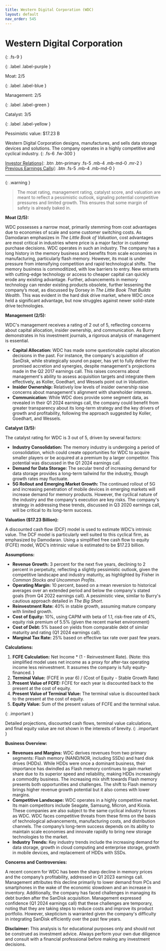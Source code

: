 ```yaml
---
title: Western Digital Corporation (WDC)
layout: default
nav_order: 545
---
```


# Western Digital Corporation
{: .fs-9 }

{: .label .label-purple }

Moat: 2/5

{: .label .label-blue }

Management: 2/5

{: .label .label-green }

Catalyst: 3/5

{: .label .label-yellow }

Pessimistic value: $17.23 B

Western Digital Corporation designs, manufactures, and sells data storage devices and solutions.  The company operates in a highly competitive and cyclical industry.
{: .fs-6 .fw-300 }

[Investor Relations](https://www.google.com/search?q=WDC+investor+relations){: .btn .btn-primary .fs-5 .mb-4 .mb-md-0 .mr-2 }
[Previous Earnings Calls](https://discountingcashflows.com/company/WDC/transcripts/){: .btn .fs-5 .mb-4 .mb-md-0 }

---

{: .warning } 
>The moat rating, management rating, catalyst score, and valuation are meant to reflect a pessimistic outlook, signaling potential competitive pressures and limited growth. This ensures that some margin of safety is already baked in.


**Moat (2/5):**

WDC possesses a narrow moat, primarily stemming from cost advantages due to economies of scale and some customer switching costs. As Damodaran emphasizes in *The Little Book of Valuation*, cost advantages are most critical in industries where price is a major factor in customer purchase decisions.  WDC operates in such an industry. The company has a long history in the memory business and benefits from scale economies in manufacturing, particularly flash memory. However, its moat is under pressure from intensifying competition and rapid technological shifts. The memory business is commoditized, with low barriers to entry.  New entrants with cutting-edge technology or access to cheaper capital can quickly erode any existing advantage. Further, advancements in memory technology can render existing products obsolete, further lessening the company’s moat, as discussed by Dorsey in *The Little Book That Builds Wealth*. This was evident in the hard disk drive market, where WDC once held a significant advantage, but now struggles against newer solid-state drive technologies.

**Management (2/5):**

WDC's management receives a rating of 2 out of 5, reflecting concerns about capital allocation, insider ownership, and communication. As Burry demonstrates in his investment journals, a rigorous analysis of management is essential.


* **Capital Allocation:** WDC has made some questionable capital allocation decisions in the past. For instance, the company's acquisition of SanDisk, while strategically sound on paper, has yet to fully deliver the promised accretion and synergies, despite management's projections made in the Q2 2017 earnings call.  This raises concerns about management's ability to assess acquisition targets and integrate them effectively, as Koller, Goedhart, and Wessels point out in *Valuation*.
* **Insider Ownership:** Relatively low levels of insider ownership raise concerns about management's alignment with shareholder interests.  
* **Communication:**  While WDC does provide some segment data, as revealed in their Q1 2024 earnings call, the company could benefit from greater transparency about its long-term strategy and the key drivers of growth and profitability, following the approach suggested by Koller, Goedhart, and Wessels. 


**Catalyst (3/5):**

The catalyst rating for WDC is 3 out of 5, driven by several factors:

* **Industry Consolidation:** The memory industry is undergoing a period of consolidation, which could create opportunities for WDC to acquire smaller players or be acquired at a premium by a larger competitor. This potential was discussed in the Q1 2024 earnings call.
* **Demand for Data Storage:** The secular trend of increasing demand for data storage provides a long-term tailwind for the industry, though growth rates may fluctuate.
* **5G Rollout and Emerging Market Growth:** The continued rollout of 5G and increasing penetration of mobile devices in emerging markets will increase demand for memory products. However, the cyclical nature of the industry and the company's execution are key risks. The company's strategy in addressing these trends, discussed in Q3 2020 earnings call, will be critical to its long-term success.


**Valuation ($17.23 Billion):**

A discounted cash flow (DCF) model is used to estimate WDC’s intrinsic value. The DCF model is particularly well suited to this cyclical firm, as emphasized by Damodaran. Using a simplified free cash flow to equity (FCFE) model, WDC’s intrinsic value is estimated to be $17.23 billion.

**Assumptions:**

* **Revenue Growth:** 3 percent for the next five years, declining to 2 percent in perpetuity, reflecting a slightly pessimistic outlook, given the competitive landscape and industry maturity,  as highlighted by Fisher in *Common Stocks and Uncommon Profits*.
* **Operating Margin:** 10 percent, based on a mean reversion to historical averages over an extended period and below the company's stated goals (from Q4 2022 earnings call). A pessimistic view, similar to Burry's cautious approach detailed in *The Big Short*.
* **Reinvestment Rate:** 40% in stable growth, assuming mature company with limited growth. 
* **Cost of Equity:** 10%, using CAPM with beta of 1.1, risk-free rate of 4%, equity risk premium of 5.5% (given the recent market environment)
* **Cost of Debt:** 5% based on yields from comparable debt of similar maturity and rating (Q1 2024 earnings call).
* **Marginal Tax Rate:** 25% based on effective tax rate over past few years.

**Calculations:**

1. **FCFE Calculation:** Net Income * (1 - Reinvestment Rate). (Note: this simplified model uses net income as a proxy for after-tax operating income less reinvestment. It assumes the company is fully equity-financed.  )
2. **Terminal Value:** (FCFE in year 6) / (Cost of Equity - Stable Growth Rate)
3. **Present Value of FCFE:**  FCFE for each year is discounted back to the present at the cost of equity.
4. **Present Value of Terminal Value:** The terminal value is discounted back to the present at the cost of equity.
5. **Equity Value:** Sum of the present values of FCFE and the terminal value.

{: .important }

Detailed projections, discounted cash flows, terminal value calculations, and final equity value are not shown in the interests of brevity.
{: .important }


**Business Overview:**

* **Revenues and Margins:** WDC derives revenues from two primary segments: Flash memory (NAND/NOR, including SSDs) and hard disk drives (HDDs). While HDDs were once a dominant business, their importance has dwindled as Flash memory continues to gain market share due to its superior speed and reliability, making HDDs increasingly a commodity business.  The increasing mix shift towards Flash memory presents both opportunities and challenges. The shift to Flash memory brings higher revenue growth potential but it also comes with lower margins.
* **Competitive Landscape:** WDC operates in a highly competitive market. Its main competitors include Seagate, Samsung, Micron, and Kioxia. These companies are also subject to the same cyclical industry forces as WDC. WDC faces competitive threats from these firms on the basis of technological advancements, manufacturing costs, and distribution channels. The company’s long-term success depends on its ability to maintain scale economies and innovate rapidly to bring new storage technologies to the market.
* **Industry Trends:** Key industry trends include the increasing demand for data storage, growth in cloud computing and enterprise storage, growth in mobile devices, and replacement of HDDs with SSDs. 

**Concerns and Controversies:**

A recent concern for WDC has been the sharp decline in memory prices and the company’s profitability, addressed in Q1 2023 earnings call.  Management attributes this decline primarily to lower demand from PCs and smartphones in the wake of the economic slowdown and an increase in inventory. Additionally, the company has faced challenges in managing its debt burden after the SanDisk acquisition. Management expressed confidence (Q1 2024 earnings call) that these challenges are temporary, noting that they are taking steps to reduce costs and improve its product portfolio.  However, skepticism is warranted given the company's difficulty in integrating SanDisk efficiently over the past few years. 

**Disclaimer:** This analysis is for educational purposes only and should not be construed as investment advice.  Always perform your own due diligence and consult with a financial professional before making any investment decisions.